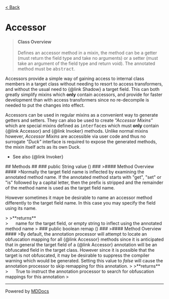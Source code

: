 [< Back](../README.md)
# Accessor #
>#### Class Overview ####
>Defines an accessor method in a mixin, the method can be a getter (must
 return the field type and take no arguments) or a setter (must take an
 argument of the field type and return void). The annotated method must be
 <tt>abstract</tt>.

 <p>Accessors provide a simple way of gaining access to internal class members
 in a target class without needing to resort to access transformers, and
 without the usual need to {@link Shadow} a target field. This can both
 greatly simplify mixins which <b>only</b> contain accessors, and provide for
 faster development than with access transformers since no re-decompile is
 needed to put the changes into effect.</p>

 <p>Accessors can be used in regular mixins as a convenient way to generate
 getters and setters. They can also be used to create <i>"Accessor Mixins"</i>
 which are special mixins defined as <tt>interface</tt>s which must
 <b>only</b> contain {@link Accessor} and {@link Invoker} methods. Unlike
 normal mixins however, <i>Accessor Mixins</i> are accessible via user code
 and thus no surrogate <i>"Duck"</i> interface is required to expose the
 generated methods, the mixin itself acts as its own Duck.</p>

 <ul><li>See also {@link Invoker}</li></ul>
## Methods ##
### public String value () ###
>#### Method Overview ####
>Normally the target field name is inflected by examining the annotated
 method name. If the annotated method starts with "get", "set" or "is"
 followed by a capital letter, then the prefix is stripped and the
 remainder of the method name is used as the target field name.

 <p>However sometimes it maye be desirable to name an accessor method
 differently to the target field name. In this case you may specify the
 field using its name.</p>
>
>**returns**<br />
>&nbsp;&nbsp;&nbsp;&nbsp;&nbsp;&nbsp;name for the target field, or empty string to inflect using the
      annotated method name
>
### public boolean remap () ###
>#### Method Overview ####
>By default, the annotation processor will attempt to locate an
 obfuscation mapping for all {@link Accessor} methods since it is
 anticipated that in general the target field of a {@link Accessor}
 annotation will be an obfuscated field in the target class. However since
 it is possible that the target is not obfuscated, it may be desirable to
 suppress the compiler warning which would be generated. Setting this
 value to <em>false</em> will cause the annotation processor to skip
 remapping for this annotation.
>
>**returns**<br />
>&nbsp;&nbsp;&nbsp;&nbsp;&nbsp;&nbsp;True to instruct the annotation processor to search for
      obfuscation mappings for this annotation
>

---
Powered by [MDDocs](https://github.com/VRCube/MDDocs)